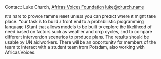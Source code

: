 Contact: Luke Church, [Africas Voices
Foundation](Africas_Voices_Foundation "wikilink") <luke@church.name>

It's hard to provide famine relief unless you can predict where it might
take place. Your task is to build a front end to a probabilistic
programming language (Stan) that allows models to be built to explore
the likelihood of need based on factors such as weather and crop cycles,
and to compare different intervention scenarios to produce plans. The
results should be usable by UN aid workers. There will be an opportunity
for members of the team to interact with a student team from Potsdam,
also working with Africas Voices.